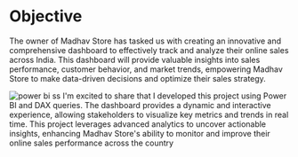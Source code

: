 # Objective 
The owner of Madhav Store has tasked us with creating an innovative and comprehensive dashboard to effectively track and analyze their online sales across India. This dashboard will provide valuable insights into sales performance, customer behavior, and market trends, empowering Madhav Store to make data-driven decisions and optimize their sales strategy.




![power bi ss](https://github.com/Gautam20024/Power-BI/assets/154214132/79b4a88e-2134-46de-888e-862db339e14c)
I'm excited to share that I developed this project using Power BI and DAX queries. The dashboard provides a dynamic and interactive experience, allowing stakeholders to visualize key metrics and trends in real time. This project leverages advanced analytics to uncover actionable insights, enhancing Madhav Store's ability to monitor and improve their online sales performance across the country
